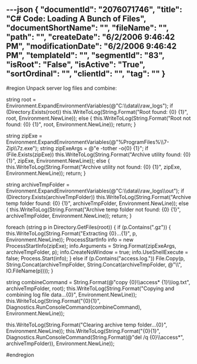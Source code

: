 ---json
{
  "documentId": "2076071746",
  "title": "C# Code: Loading A Bunch of Files",
  "documentShortName": "",
  "fileName": "",
  "path": "",
  "createDate": "6/2/2006 9:46:42 PM",
  "modificationDate": "6/2/2006 9:46:42 PM",
  "templateId": "",
  "segmentId": "83",
  "isRoot": "False",
  "isActive": "True",
  "sortOrdinal": "",
  "clientId": "",
  "tag": ""
}
---

#region Unpack server log files and combine:

string root = Environment.ExpandEnvironmentVariables(@&quot;C:&bsol;&bsol;data&bsol;&bsol;raw_logs&quot;);
if (Directory.Exists(root))
    this.WriteToLog(String.Format(&quot;Root found: {0} {1}&quot;, root, Environment.NewLine));
else
{
    this.WriteToLog(String.Format(&quot;Root not found: {0} {1}&quot;, root, Environment.NewLine));
    return;
}

string zipExe = Environment.ExpandEnvironmentVariables(@&quot;%ProgramFiles%&bsol;&bsol;7-Zip&bsol;&bsol;7z.exe&quot;);
string zipExeArgs = @&quot;e -tother -o{0} {1}&quot;;
if (File.Exists(zipExe))
    this.WriteToLog(String.Format(&quot;Archive utility found: {0} {1}&quot;, zipExe, Environment.NewLine));
else
{
    this.WriteToLog(String.Format(&quot;Archive utility not found: {0} {1}&quot;, zipExe, Environment.NewLine));
    return;
}

string archiveTmpFolder = Environment.ExpandEnvironmentVariables(@&quot;C:&bsol;&bsol;data&bsol;&bsol;raw_logs&bsol;&bsol;out&quot;);
if (Directory.Exists(archiveTmpFolder))
    this.WriteToLog(String.Format(&quot;Archive temp folder found: {0} {1}&quot;, archiveTmpFolder, Environment.NewLine));
else
{
    this.WriteToLog(String.Format(&quot;Archive temp folder not found: {0} {1}&quot;, archiveTmpFolder, Environment.NewLine));
    return;
}

foreach (string p in Directory.GetFiles(root))
{
    if (p.Contains(&quot;.gz&quot;))
    {
        this.WriteToLog(String.Format(&quot;Extracting {0}…{1}&quot;, p, Environment.NewLine));
        ProcessStartInfo info = new ProcessStartInfo(zipExe);
        info.Arguments = String.Format(zipExeArgs, archiveTmpFolder, p);
        info.CreateNoWindow = true;
        info.UseShellExecute = false;
        Process.Start(info);
    }
    else if (p.Contains(&quot;access.log.&quot;))
        File.Copy(p, String.Concat(archiveTmpFolder, String.Concat(archiveTmpFolder, @&quot;&bsol;&bsol;&quot;, IO.FileName(p))));
}

string combineCommand = String.Format(@&quot;copy {0}&bsol;&bsol;access* {1}&bsol;&bsol;log.txt&quot;, archiveTmpFolder, root);
this.WriteToLog(String.Format(&quot;Copying and combining log file data…{0}&quot;, Environment.NewLine));
this.WriteToLog(String.Format(&quot;{0}{1}&quot;, Diagnostics.RunConsoleCommand(combineCommand), Environment.NewLine));

this.WriteToLog(String.Format(&quot;Clearing archive temp folder…{0}&quot;, Environment.NewLine));
this.WriteToLog(String.Format(&quot;{0}{1}&quot;, Diagnostics.RunConsoleCommand(String.Format(@&quot;del /q {0}&bsol;&bsol;access*&quot;, archiveTmpFolder)), Environment.NewLine));

#endregion
